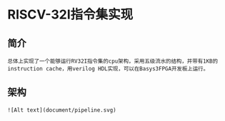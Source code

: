# RISCV-32I指令集实现

## 简介

    总体上实现了一个能够运行RV32I指令集的cpu架构，采用五级流水的结构，并带有1KB的instruction cache，用verilog HDL实现，可以在Basys3FPGA开发板上运行。


## 架构
    ![Alt text](document/pipeline.svg)
    

